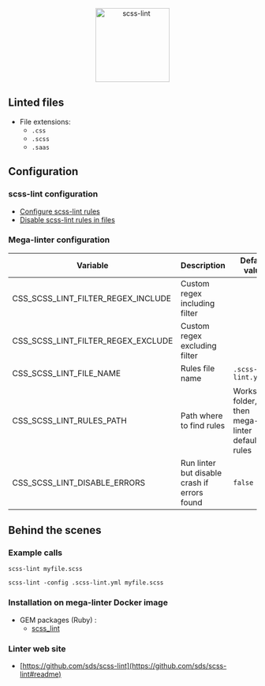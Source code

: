 <!-- markdownlint-disable MD033 MD041 -->
<!-- Generated by .automation/build.py, please do not update manually -->

<div align="center">
  <a href="https://github.com/sds/scss-lint#readme" target="blank" title="Visit linter Web Site">
    <img src="https://raw.githubusercontent.com/sds/scss-lint/master/logo/horizontal.png" alt="scss-lint" height="150px">
  </a>
</div>

## Linted files

- File extensions:
  - `.css`
  - `.scss`
  - `.saas`

## Configuration

### scss-lint configuration

- [Configure scss-lint rules](https://github.com/sds/scss-lint#configuration)
- [Disable scss-lint rules in files](https://stylelint.io/user-guide/ignore-code)

### Mega-linter configuration

| Variable | Description | Default value |
| ----------------- | -------------- | -------------- |
| CSS_SCSS_LINT_FILTER_REGEX_INCLUDE | Custom regex including filter |  |
| CSS_SCSS_LINT_FILTER_REGEX_EXCLUDE | Custom regex excluding filter |  |
| CSS_SCSS_LINT_FILE_NAME | Rules file name | `.scss-lint.yml` |
| CSS_SCSS_LINT_RULES_PATH | Path where to find rules | Workspace folder, then mega-linter default rules |
| CSS_SCSS_LINT_DISABLE_ERRORS | Run linter but disable crash if errors found | `false` |

## Behind the scenes

### Example calls

```shell
scss-lint myfile.scss
```

```shell
scss-lint -config .scss-lint.yml myfile.scss
```


### Installation on mega-linter Docker image

- GEM packages (Ruby) :
  - [scss_lint](https://rubygems.org/gems/scss_lint)

### Linter web site
- [https://github.com/sds/scss-lint](https://github.com/sds/scss-lint#readme)

